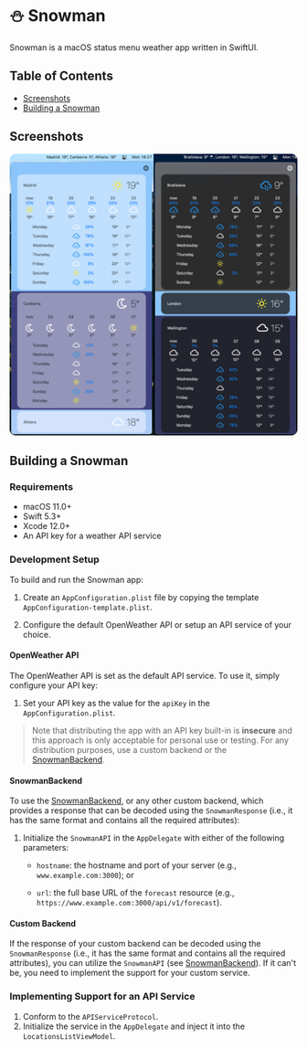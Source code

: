 # ⛄️ Snowman

Snowman is a macOS status menu weather app written in SwiftUI.

## Table of Contents

- [Screenshots](#screenshots)
- [Building a Snowman](#building-a-snowman)

## Screenshots

![screenshot](screenshots/screenshots.png)

## Building a Snowman

### Requirements

- macOS 11.0+
- Swift 5.3+
- Xcode 12.0+
- An API key for a weather API service

### Development Setup

To build and run the Snowman app:

1. Create an `AppConfiguration.plist` file by copying the template `AppConfiguration-template.plist`.

2. Configure the default OpenWeather API or setup an API service of your choice.

#### OpenWeather API

The OpenWeather API is set as the default API service. To use it, simply configure your API key:

1. Set your API key as the value for the `apiKey` in the `AppConfiguration.plist`.

> Note that distributing the app with an API key built-in is **insecure** and this approach is only acceptable for personal use or testing. For any distribution purposes, use a custom backend or the [SnowmanBackend](https://github.com/onehappycat/snowman_backend).

#### SnowmanBackend

To use the [SnowmanBackend](https://github.com/onehappycat/snowman_backend), or any other custom backend, which provides a response that can be decoded using the `SnowmanResponse` (i.e., it has the same format and contains all the required attributes):

1. Initialize the `SnowmanAPI` in the `AppDelegate` with either of the following parameters:

	- `hostname`: the hostname and port of your server (e.g., `www.example.com:3000`); or

	- `url`: the full base URL of the `forecast` resource (e.g., `https://www.example.com:3000/api/v1/forecast`).

#### Custom Backend

If the response of your custom backend can be decoded using the `SnowmanResponse` (i.e., it has the same format and contains all the required attributes), you can utilize the `SnowmanAPI` (see [SnowmanBackend](#snowmanbackend)). If it can't be, you need to implement the support for your custom service.

### Implementing Support for an API Service

1. Conform to the `APIServiceProtocol`.
2. Initialize the service in the `AppDelegate` and inject it into the `LocationsListViewModel`.
